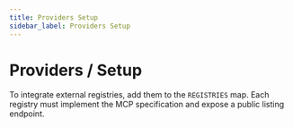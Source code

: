 ```yaml
---
title: Providers Setup
sidebar_label: Providers Setup
---
```


# Providers / Setup

To integrate external registries, add them to the `REGISTRIES` map. Each registry must implement the MCP specification and expose a public listing endpoint.
